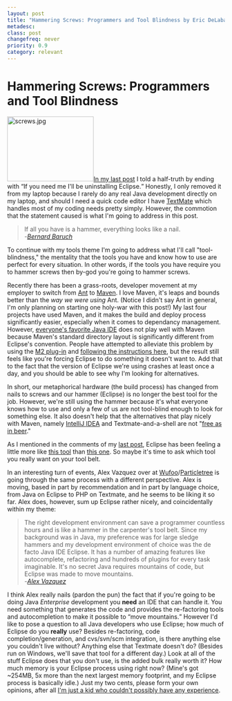 ```yaml
---
layout: post
title: "Hammering Screws: Programmers and Tool Blindness by Eric DeLabar"
metadesc: 
class: post
changefreq: never
priority: 0.9
category: relevant
---
```

<h1>Hammering Screws: Programmers and Tool Blindness</h1>
<p><a href="http://www.flickr.com/photos/didmyself/2368738599/"><img src="/archives/content/images/screws.jpg" alt="screws.jpg" border="0" width="200" height="150" style="margin-top: 0;"></a><a href="/2008/06/coding-your-fingers-off.html">In my last post</a> I told a half-truth by ending with <q>If you need me I'll be uninstalling Eclipse.</q>  Honestly, I only removed it from my laptop because I rarely do any real Java development directly on my laptop, and should I need a quick code editor I have <a href="http://macromates.com/">TextMate</a> which handles most of my coding needs pretty simply.   However, the commotion that the statement caused is what I'm going to address in this&nbsp;post. </p>
<blockquote><p>If all you have is a hammer, everything looks like a nail.<br>-<cite><a href="http://en.wikipedia.org/wiki/Bernard_Baruch">Bernard&nbsp;Baruch</a></cite></p>
</blockquote>
<p>To continue with my tools theme I'm going to address what I'll call "tool-blindness," the mentality that the tools you have and know how to use are perfect for every situation.  In other words, if the tools you have require you to hammer screws then by-god you're going to hammer&nbsp;screws.</p>
<p>Recently there has been a grass-roots, developer movement at my employer to switch from <a href="http://ant.apache.org/">Ant</a> to <a href="http://maven.apache.org/">Maven</a>.  I love Maven, it's leaps and bounds better than the <em>way we were using</em> Ant.  (Notice I didn't say Ant in general, I'm only planning on starting one holy-war with this post!)  My last four projects have used Maven, and it makes the build and deploy process significantly easier, especially when it comes to dependancy management.  However, <a href="http://www.eclipse.org/">everyone's favorite Java <span class="caps">IDE</span></a> does not play well with Maven because Maven's standard directory layout is significantly different from Eclipse's convention.  People have attempted to alleviate this problem by using the <a href="http://m2eclipse.codehaus.org/">M2 plug-in</a> and <a href="http://www.devx.com/Java/Article/36785">following the instructions here</a>, but the result still feels like you're forcing Eclipse to do something it doesn't want to.  Add that to the fact that the version of Eclipse we're using crashes at least once a day, and you should be able to see why I'm looking for&nbsp;alternatives.</p>
<p>In short, our metaphorical hardware (the build process) has changed from nails to screws and our hammer (Eclipse) is no longer the best tool for the job.  However, we're still using the hammer because it's what everyone knows how to use and only a few of us are not tool-blind enough to look for something else.  It also doesn't help that the alternatives that play nicely with Maven, namely <a href="http://www.jetbrains.com/idea/">IntelliJ <span class="caps">IDEA</span></a> and Textmate-and-a-shell are not "<a href="http://c2.com/cgi/wiki?FreeAsInBeer">free as in&nbsp;beer</a>."</p>
<p>As I mentioned in the comments of my <a href="/2008/06/coding-your-fingers-off.html">last post</a>, Eclipse has been feeling a little more like <a href="http://forums.mtbr.com/showthread.php?t=338564">this tool</a> than <a href="http://www.wengerna.com/browse/product.jsp?prod_id=20&amp;cat_id=1&amp;cat_name=Knives&amp;sub_cat_id=18">this one</a>.  So maybe it's time to ask which tool you really want on your tool&nbsp;belt.</p>
<p>In an interesting turn of events, Alex Vazquez over at <a href="http://wufoo.com/">Wufoo</a>/<a href="http://particletree.com/">Particletree</a> is going through the same process with a different perspective.  Alex is moving, based in part by recommendation and in part by language choice, from Java on Eclipse to <span class="caps">PHP</span> on Textmate, and he seems to be liking it so far.  Alex does, however, sum up Eclipse rather nicely, and coincidentally within my&nbsp;theme:</p>
<blockquote><p>The right development environment can save a programmer countless hours and is like a hammer in the carpenter's tool belt. Since my background was in Java, my preference was for large sledge hammers and my development environment of choice was the de facto Java <span class="caps">IDE</span> Eclipse. It has a number of amazing features like autocomplete, refactoring and hundreds of plugins for every task imaginable. It's no secret Java requires mountains of code, but Eclipse was made to move mountains.<br>-<cite><a href="http://particletree.com/features/eclipse-to-textmate-an-ideological-change/">Alex&nbsp;Vazquez</a></cite></p>
</blockquote>
<p>I think Alex really nails (pardon the pun) the fact that if you're going to be doing Java <em>Enterprise</em> development you <strong>need</strong> an <span class="caps">IDE</span> that can handle it.  You need something that generates the code and provides the re-factoring tools and autocompletion to make it possible to <q>move mountains.</q>  However I'd like to pose a question to all Java developers who use Eclipse; how much of Eclipse do you <strong>really</strong> use?  Besides re-factoring, code completion/generation, and cvs/svn/scm integration, is there anything else you couldn't live without?  Anything else that Textmate doesn't do?  (Besides run on Windows, we'll save that tool for a different day.)  Look at all of the stuff Eclipse does that you don't use, is the added bulk really worth it?  How much memory is your Eclipse process using right now?  (Mine's got ~<span class="caps">254MB</span>, 5x more than the next largest memory footprint, and my Eclipse process is basically idle.)  Just my two cents, please form your own opinions, after all <a href="/2008/06/coding-your-fingers-off.html#comment-1280">I'm just a kid who couldn't possibly have any&nbsp;experience</a>.</p>
